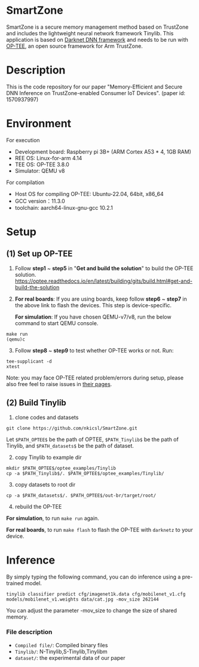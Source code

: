 
# SmartZone

SmartZone is a secure memory management method based on TrustZone and includes the lightweight neural network framework Tinylib. This application is based on [Darknet DNN framework](https://pjreddie.com/darknet/) and needs to be run with [OP-TEE](https://www.op-tee.org/), an open source framework for Arm TrustZone.

# Description
This is the code repository for our paper "Memory-Efficient and Secure DNN Inference on TrustZone-enabled Consumer IoT Devices". (paper id: 1570937997)

# Environment
For execution
- Development board: Raspberry pi 3B+ (ARM Cortex A53 * 4, 1GB RAM)
- REE OS: Linux-for-arm 4.14
- TEE OS: OP-TEE 3.8.0
- Simulator: QEMU v8

For compilation 
- Host OS for compiling OP-TEE: Ubuntu-22.04, 64bit, x86_64
- GCC version：11.3.0
- toolchain: aarch64-linux-gnu-gcc 10.2.1


# Setup
## (1) Set up OP-TEE
1) Follow **step1** ~ **step5** in "**Get and build the solution**" to build the OP-TEE solution.
https://optee.readthedocs.io/en/latest/building/gits/build.html#get-and-build-the-solution

2) **For real boards**: If you are using boards, keep follow **step6** ~ **step7** in the above link to flash the devices. This step is device-specific.

   **For simulation**: If you have chosen QEMU-v7/v8, run the below command to start QEMU console.
```
make run
(qemu)c
```

3) Follow **step8** ~ **step9** to test whether OP-TEE works or not. Run:
```
tee-supplicant -d
xtest
```

Note: you may face OP-TEE related problem/errors during setup, please also free feel to raise issues in [their pages](https://github.com/OP-TEE/optee_os).

## (2) Build Tinylib
1) clone codes and datasets
```
git clone https://github.com/nkicsl/SmartZone.git
```
Let `$PATH_OPTEE$` be the path of OPTEE, `$PATH_Tinylib$` be the path of Tinylib, and `$PATH_datasets$` be the path of dataset.

2) copy Tinylib to example dir
```
mkdir $PATH_OPTEE$/optee_examples/Tinylib
cp -a $PATH_Tinylib$/. $PATH_OPTEE$/optee_examples/Tinylib/
```

3) copy datasets to root dir
```
cp -a $PATH_datasets$/. $PATH_OPTEE$/out-br/target/root/
```

4) rebuild the OP-TEE

**For simulation**, to run `make run` again.

**For real boards**, to run `make flash` to flash the OP-TEE with `darknetz` to your device.



# Inference

By simply typing the following command, you can do inference using a pre-trained model.
```
tinylib classifier predict cfg/imagenet1k.data cfg/mobilenet_v1.cfg models/mobilenet_v1.weights data/cat.jpg -mov_size 262144
```
You can adjust the parameter -mov_size to change the size of shared memory.

### File description
- ``Compiled file/``: Compiled binary files
- ``Tinylib/``: N-Tinylib,S-Tinylib,Tinylibm
- ``dataset/``: the experimental data of our paper

